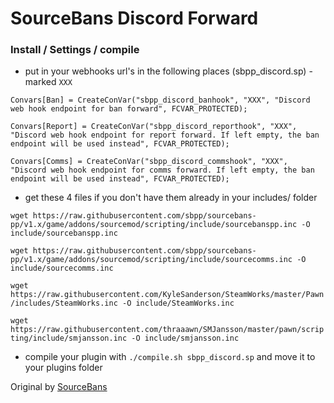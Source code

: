 SourceBans Discord Forward
===

### Install / Settings / compile
- put in your webhooks url's in the following places (sbpp_discord.sp) - marked `XXX`
````
Convars[Ban] = CreateConVar("sbpp_discord_banhook", "XXX", "Discord web hook endpoint for ban forward", FCVAR_PROTECTED);
	
Convars[Report] = CreateConVar("sbpp_discord_reporthook", "XXX", "Discord web hook endpoint for report forward. If left empty, the ban endpoint will be used instead", FCVAR_PROTECTED);
	
Convars[Comms] = CreateConVar("sbpp_discord_commshook", "XXX", "Discord web hook endpoint for comms forward. If left empty, the ban endpoint will be used instead", FCVAR_PROTECTED);

`````
- get these 4 files if you don't have them already in your includes/ folder

`wget https://raw.githubusercontent.com/sbpp/sourcebans-pp/v1.x/game/addons/sourcemod/scripting/include/sourcebanspp.inc -O include/sourcebanspp.inc`

`wget https://raw.githubusercontent.com/sbpp/sourcebans-pp/v1.x/game/addons/sourcemod/scripting/include/sourcecomms.inc -O include/sourcecomms.inc`

`wget https://raw.githubusercontent.com/KyleSanderson/SteamWorks/master/Pawn/includes/SteamWorks.inc -O include/SteamWorks.inc`

`wget https://raw.githubusercontent.com/thraaawn/SMJansson/master/pawn/scripting/include/smjansson.inc -O include/smjansson.inc`

- compile your plugin with `./compile.sh sbpp_discord.sp` and move it to your plugins folder

Original by [SourceBans](https://github.com/sbpp/discord-forward)
